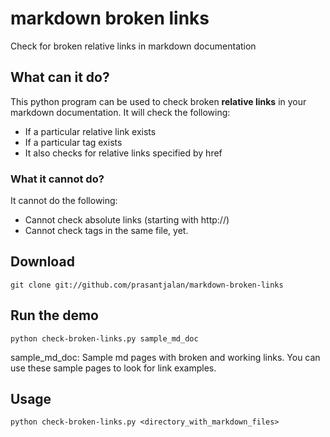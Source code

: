 # markdown broken links

Check for broken relative links in markdown documentation

## What can it do?

This python program can be used to check broken **relative links** in your markdown documentation. It will check the following:
* If a particular relative link exists
* If a particular tag exists
* It also checks for relative links specified by href

### What it cannot do?

It cannot do the following:
* Cannot check absolute links (starting with http://)
* Cannot check tags in the same file, yet.

## Download

```
git clone git://github.com/prasantjalan/markdown-broken-links
```

## Run the demo

```
python check-broken-links.py sample_md_doc
```

sample_md_doc: Sample md pages with broken and working links. You can use these sample pages to look for link examples.

## Usage

```
python check-broken-links.py <directory_with_markdown_files>
```

